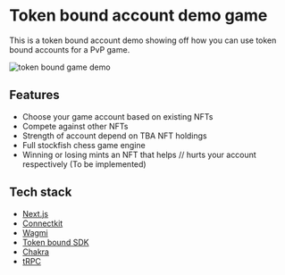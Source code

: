 # Token bound account demo game

This is a token bound account demo showing off how you can use token bound accounts for a PvP game.

![token bound game demo](https://github.com/joinfirexyz/fire-extension/assets/44563205/18fcf457-c600-4037-af66-8005c7613d77)

## Features

- Choose your game account based on existing NFTs
- Compete against other NFTs
- Strength of account depend on TBA NFT holdings
- Full stockfish chess game engine
- Winning or losing mints an NFT that helps // hurts your account respectively (To be implemented)

## Tech stack

- [Next.js](https://nextjs.org)
- [Connectkit](https://docs.family.co/connectkit)
- [Wagmi](https://wagmi.sh/)
- [Token bound SDK](https://tokenbound.org/)
- [Chakra](https://chakra-ui.com/)
- [tRPC](https://trpc.io)
